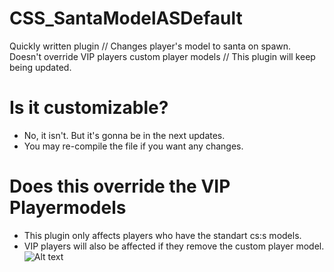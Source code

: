 # CSS_SantaModelASDefault
Quickly written plugin // Changes player's model to santa on spawn. Doesn't override VIP players custom player models // This plugin will keep being updated.

# Is it customizable?
- No, it isn't. But it's gonna be in the next updates.
- You may re-compile the file if you want any changes.

# Does this override the VIP Playermodels
- This plugin only affects players who have the standart cs:s models.
- VIP players will also be affected if they remove the custom player model.
 ![Alt text](https://cdn.discordapp.com/attachments/1148988997004169330/1181556073090531409/image.png?ex=65817cd8&is=656f07d8&hm=c67e3fafdd844023f584456fa0bdfcddd652399141385320716d3886bbab59bf&)
